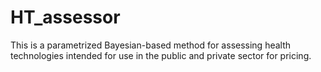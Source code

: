 # HT_assessor
This is a parametrized Bayesian-based method for assessing health technologies intended for use in the public and private sector for pricing.
